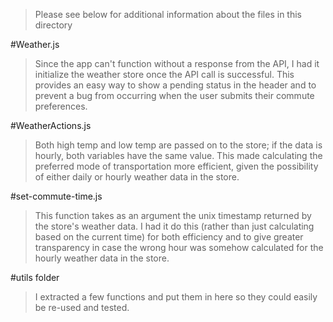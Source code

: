 >Please see below for additional information about the files in this directory

#Weather.js
>Since the app can't function without a response from the API, I had it initialize
the weather store once the API call is successful. This provides an easy way to show
a pending status in the header and to prevent a bug from occurring when the user submits
their commute preferences.

#WeatherActions.js
>Both high temp and low temp are passed on to the store; if the data is hourly,
both variables have the same value. This made calculating the preferred mode of
transportation more efficient, given the possibility of either daily
or hourly weather data in the store.

#set-commute-time.js
>This function takes as an argument the unix timestamp returned by the store's
weather data. I had it do this (rather than just calculating based
on the current time) for both efficiency and to give greater transparency
in case the wrong hour was somehow calculated for the hourly weather data in
the store.

#utils folder
>I extracted a few functions and put them in here so they could easily be re-used
and tested.
